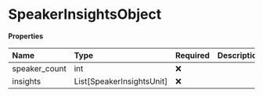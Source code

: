 # SpeakerInsightsObject

**Properties**

| Name          | Type                      | Required | Description |
| :------------ | :------------------------ | :------- | :---------- |
| speaker_count | int                       | ❌       |             |
| insights      | List[SpeakerInsightsUnit] | ❌       |             |

<!-- This file was generated by liblab | https://liblab.com/ -->
